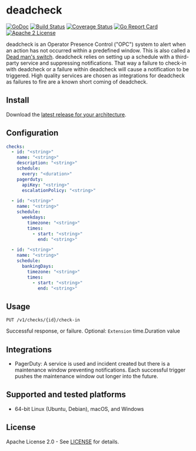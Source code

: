 # deadcheck

[![GoDoc](https://godoc.org/github.com/adamdecaf/csvq?status.svg)](https://godoc.org/github.com/adamdecaf/csvq)
[![Build Status](https://github.com/adamdecaf/csvq/workflows/Go/badge.svg)](https://github.com/adamdecaf/csvq/actions)
[![Coverage Status](https://codecov.io/gh/adamdecaf/csvq/branch/master/graph/badge.svg)](https://codecov.io/gh/adamdecaf/csvq)
[![Go Report Card](https://goreportcard.com/badge/github.com/adamdecaf/csvq)](https://goreportcard.com/report/github.com/adamdecaf/csvq)
[![Apache 2 License](https://img.shields.io/badge/license-Apache2-blue.svg)](https://raw.githubusercontent.com/adamdecaf/csvq/master/LICENSE)

deadcheck is an Operator Presence Control ("OPC") system to alert when an action has not occurred within a predefined window. This is also called a [Dead man's switch](https://en.wikipedia.org/wiki/Dead_man's_switch). deadcheck relies on setting up a schedule with a third-party service and suppressing notifications. That way a failure to check-in with deadcheck or a failure within deadcheck will cause a notification to be triggered. High quality services are chosen as integrations for deadcheck as failures to fire are a known short coming of deadcheck.

## Install

Download the [latest release for your architecture](https://github.com/adamdecaf/deadcheck/releases/latest).

## Configuration
```yaml
checks:
  - id: "<string>"
    name: "<string>"
    description: "<string>"
    schedule:
      every: "<duration>"
    pagerduty:
      apiKey: "<string>"
      escalationPolicy: "<string>"

  - id: "<string>"
    name: "<string>"
    schedule:
      weekdays:
        timezone: "<string>"
        times:
          - start: "<string>"
            end: "<string>"

  - id: "<string>"
    name: "<string>"
    schedule:
      bankingDays:
        timezone: "<string>"
        times:
          - start: "<string>"
            end: "<string>"
```


## Usage

`PUT /v1/checks/{id}/check-in`

Successful response, or failure. Optional: `Extension` time.Duration value


## Integrations

- PagerDuty: A service is used and incident created but there is a maintenance window preventing notifications. Each successful trigger pushes the maintenance window out longer into the future.

## Supported and tested platforms

- 64-bit Linux (Ubuntu, Debian), macOS, and Windows

## License

Apache License 2.0 - See [LICENSE](LICENSE) for details.
